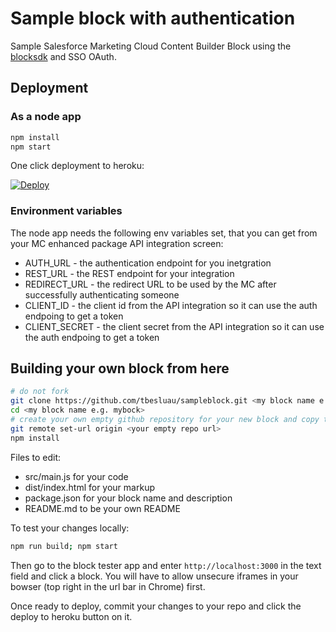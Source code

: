 # Sample block with authentication
Sample Salesforce Marketing Cloud Content Builder Block using the [blocksdk](https://github.com/salesforce-marketingcloud/blocksdk) and SSO OAuth.

## Deployment

### As a node app

```bash
npm install
npm start
```
One click deployment to heroku:

[![Deploy](https://www.herokucdn.com/deploy/button.svg)](https://heroku.com/deploy)

### Environment variables

The node app needs the following env variables set, that you can get from your MC enhanced package API integration screen:

 * AUTH_URL - the authentication endpoint for you inetgration
 * REST_URL - the REST endpoint for your integration
 * REDIRECT_URL - the redirect URL to be used by the MC after successfully authenticating someone
 * CLIENT_ID - the client id from the API integration so it can use the auth endpoing to get a token 
 * CLIENT_SECRET - the client secret from the API integration so it can use the auth endpoing to get a token 

## Building your own block from here

```bash
# do not fork
git clone https://github.com/tbesluau/sampleblock.git <my block name e.g. myblock>
cd <my block name e.g. mybock>
# create your own empty github repository for your new block and copy the clone url for it
git remote set-url origin <your empty repo url>
npm install
```

Files to edit:

 * src/main.js for your code
 * dist/index.html for your markup
 * package.json for your block name and description
 * README.md to be your own README
 
To test your changes locally:

```bash
npm run build; npm start
```

Then go to the block tester app and enter `http://localhost:3000` in the text field and click a block. You will have to allow unsecure iframes in your bowser (top right in the url bar in Chrome) first.

Once ready to deploy, commit your changes to your repo and click the deploy to heroku button on it.
